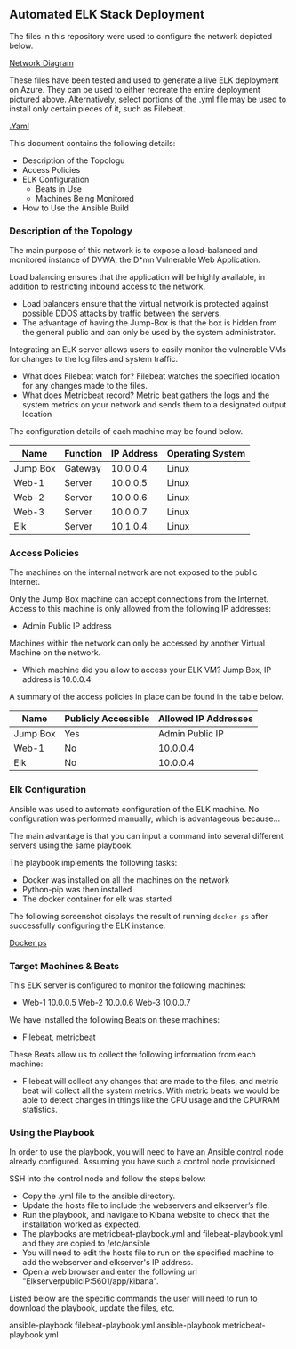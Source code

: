 ## Automated ELK Stack Deployment

The files in this repository were used to configure the network depicted below.

[Network Diagram](https://drive.google.com/file/d/1l4xrGlrcNaHFDMMGevmSm9r3X-TVZRl6/view?usp=sharing)

These files have been tested and used to generate a live ELK deployment on Azure. They can be used to either recreate the entire deployment pictured above. Alternatively, select portions of the .yml file may be used to install only certain pieces of it, such as Filebeat.

 [.Yaml](https://github.com/Bacigalupi123/Project-1-/tree/main/Ansible)

This document contains the following details:
- Description of the Topologu
- Access Policies
- ELK Configuration
  - Beats in Use
  - Machines Being Monitored
- How to Use the Ansible Build


### Description of the Topology

The main purpose of this network is to expose a load-balanced and monitored instance of DVWA, the D*mn Vulnerable Web Application.

Load balancing ensures that the application will be highly available, in addition to restricting inbound access to the network.
- Load balancers ensure that the virtual network is protected against possible DDOS attacks by traffic between the servers.
- The advantage of having the Jump-Box is that the box is hidden from the general public and can only be used by the system administrator.

Integrating an ELK server allows users to easily monitor the vulnerable VMs for changes to the log files and system traffic.
- What does Filebeat watch for? Filebeat watches the specified location for any changes made to the files.
- What does Metricbeat record? Metric beat gathers the logs and the system metrics on your network and sends them to a designated output location

The configuration details of each machine may be found below.


| Name     | Function | IP Address | Operating System |
|----------|----------|------------|------------------|
| Jump Box | Gateway  | 10.0.0.4   | Linux            |
| Web-1    | Server   | 10.0.0.5   | Linux            |
| Web-2    | Server   | 10.0.0.6   | Linux            |
| Web-3    | Server   | 10.0.0.7   | Linux            |
| Elk      | Server   | 10.1.0.4   | Linux            |

### Access Policies

The machines on the internal network are not exposed to the public Internet. 

Only the Jump Box machine can accept connections from the Internet. Access to this machine is only allowed from the following IP addresses:
- Admin Public IP address 

Machines within the network can only be accessed by another Virtual Machine on the network.
- Which machine did you allow to access your ELK VM? Jump Box, IP address is 10.0.0.4

A summary of the access policies in place can be found in the table below.

| Name     | Publicly Accessible | Allowed IP Addresses |
|----------|---------------------|----------------------|
| Jump Box | Yes                 | Admin Public IP      |
| Web-1    | No                  |     10.0.0.4         |
| Elk      | No                  |     10.0.0.4         |                  

### Elk Configuration

Ansible was used to automate configuration of the ELK machine. No configuration was performed manually, which is advantageous because...

The main advantage is that you can input a command into several different servers using the same playbook.

The playbook implements the following tasks:
- Docker was installed on all the machines on the network
- Python-pip was then installed
- The docker container for elk was started

The following screenshot displays the result of running `docker ps` after successfully configuring the ELK instance.

[Docker ps](https://github.com/Bacigalupi123/Project-1-/blob/main/Diagrams/DockerPS.PNG)

### Target Machines & Beats
This ELK server is configured to monitor the following machines:
- Web-1 10.0.0.5
  Web-2 10.0.0.6
  Web-3 10.0.0.7

We have installed the following Beats on these machines:
- Filebeat, metricbeat

These Beats allow us to collect the following information from each machine:
- Filebeat will collect any changes that are made to the files, and metric beat will collect all the system metrics. With metric beats we would be able to detect changes in things like the CPU usage and the CPU/RAM statistics.

### Using the Playbook
In order to use the playbook, you will need to have an Ansible control node already configured. Assuming you have such a control node provisioned: 

SSH into the control node and follow the steps below:
- Copy the .yml file to the ansible directory.
- Update the hosts file to include the webservers and elkserver’s file.
- Run the playbook, and navigate to Kibana website to check that the installation worked as expected.
- The playbooks are metricbeat-playbook.yml and filebeat-playbook.yml and they are copied to /etc/ansible
- You will need to edit the hosts file to run on the specified machine to add the webserver and elkserver's IP address.
- Open a web browser and enter the following url "ElkserverpublicIP:5601/app/kibana".

Listed below are the specific commands the user will need to run to download the playbook, update the files, etc.

ansible-playbook filebeat-playbook.yml
ansible-playbook metricbeat-playbook.yml

